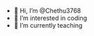 - 👋 Hi, I’m @Chethu3768
- 👀 I’m interested in coding
- 🌱 I’m currently teaching 
<!---
Chethu3768/Chethu3768 is a ✨ special ✨ repository because its `README.md` (this file) appears on your GitHub profile.
You can click the Preview link to take a look at your changes.
--->
